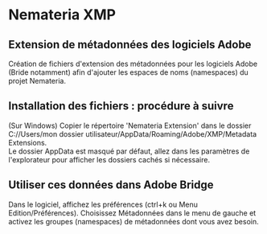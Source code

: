 # Nemateria XMP
## Extension de métadonnées des logiciels Adobe
Création de fichiers d'extension des métadonnées pour les logiciels Adobe (Bride notamment) afin d'ajouter les espaces de noms (namespaces) du projet Nemateria.
  
## Installation des fichiers : procédure à suivre
(Sur Windows) Copier le répertoire 'Nemateria Extension' dans le dossier C://Users/mon dossier utilisateur/AppData/Roaming/Adobe/XMP/Metadata Extensions.  
Le dossier AppData est masqué par défaut, allez dans les paramètres de l'explorateur pour afficher les dossiers cachés si nécessaire.
  
## Utiliser ces données dans Adobe Bridge
Dans le logiciel, affichez les préférences (ctrl+k ou Menu Edition/Préférences). Choisissez Métadonnées dans le menu de gauche et activez les groupes (namespaces) de métadonnées dont vous avez besoin.
